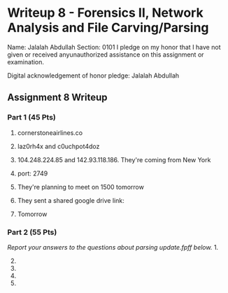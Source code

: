 Writeup 8 - Forensics II, Network Analysis and File Carving/Parsing
=====

 Name: Jalalah Abdullah
Section: 0101
 I pledge on my honor that I have not given or received anyunauthorized assistance on this assignment or examination.

Digital acknowledgement of honor pledge: Jalalah Abdullah
 ## Assignment 8 Writeup
 ### Part 1 (45 Pts)

1. cornerstoneairlines.co

2. laz0rh4x and c0uchpot4doz

3. 104.248.224.85 and 142.93.118.186. They're coming from New York

4. port: 2749

5. They're planning to meet on 1500 tomorrow

6. They sent a shared google drive link: 

7. Tomorrow
 ### Part 2 (55 Pts)

*Report your answers to the questions about parsing update.fpff below.*
1.

2.

3.

4.

5.
